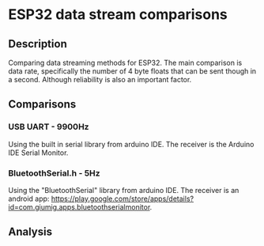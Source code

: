 # ESP32 data stream comparisons
## Description
Comparing data streaming methods for ESP32. The main comparison is data rate, specifically the number of 4 byte floats that can be sent though in a second. Although reliability is also an important factor.

## Comparisons
### USB UART - 9900Hz
Using the built in serial library from arduino IDE. The receiver is the Arduino IDE Serial Monitor.

### BluetoothSerial.h - 5Hz
Using the "BluetoothSerial" library from arduino IDE. The receiver is an android app: https://play.google.com/store/apps/details?id=com.giumig.apps.bluetoothserialmonitor.

## Analysis

